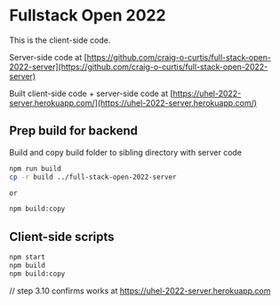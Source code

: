 # Fullstack Open 2022

This is the client-side code.

Server-side code at [https://github.com/craig-o-curtis/full-stack-open-2022-server](https://github.com/craig-o-curtis/full-stack-open-2022-server)

Built client-side code + server-side code at
[https://uhel-2022-server.herokuapp.com/](https://uhel-2022-server.herokuapp.com/)

## Prep build for backend

Build and copy build folder to sibling directory with server code

```bash
npm run build
cp -r build ../full-stack-open-2022-server

or

npm build:copy
```

## Client-side scripts

```bash
npm start
npm build
npm build:copy
```

// step 3.10 confirms works at https://uhel-2022-server.herokuapp.com
